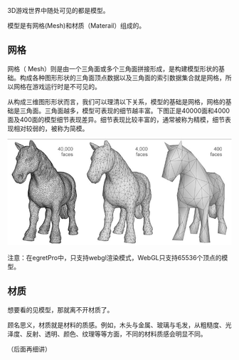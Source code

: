 3D游戏世界中随处可见的都是模型。

模型是有网格(Mesh)和材质（Materail）组成的。

## 网格

网格（ Mesh）则是由一个三角面或多个三角面拼接形成，是构建模型形状的基础。构成各种图形形状的三角面顶点数据以及三角面的索引数据集合就是网格，所以网格在游戏运行时是不可见的。

从构成三维图形形状而言，我们可以理清以下关系，模型的基础是网格，网格的基础是三角面。三角面越多，模型可表现的细节越丰富。下图正是40000面和4000面及400面的模型细节表现差异。细节表现比较丰富的，通常被称为精模，细节表现相对较弱的，被称为简模。

![](%E7%BD%91%E6%A0%BC.jpeg)

注意：在egretPro中，只支持webgl渲染模式，WebGL只支持65536个顶点的模型。

## 材质

想要看的见模型，那就离不开材质了。

顾名思义，材质就是材料的质感。例如，木头与金属、玻璃与毛发，从粗糙度、光泽度、反射、透明、颜色、纹理等等方面，不同的材料质感会明显不同。

（后面再细讲）
